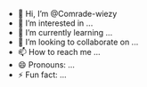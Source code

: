 - 👋 Hi, I’m @Comrade-wiezy
- 👀 I’m interested in ...
- 🌱 I’m currently learning ...
- 💞️ I’m looking to collaborate on ...
- 📫 How to reach me ...
- 😄 Pronouns: ...
- ⚡ Fun fact: ...

<!---
Comrade-wiezy/Comrade-wiezy is a ✨ special ✨ repository because its `README.md` (this file) appears on your GitHub profile.
You can click the Preview link to take a look at your changes.
--->
